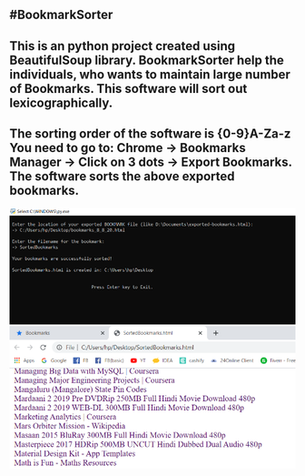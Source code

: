 #BookmarkSorter
---
This is an python project created using BeautifulSoup library.
**BookmarkSorter** help the individuals, who wants to maintain large number of Bookmarks. This software will sort out lexicographically.
---
The sorting order of the software is {0-9}A-Za-z
You need to go to:
 Chrome -> Bookmarks Manager -> Click on 3 dots -> Export Bookmarks.
The software sorts the above exported bookmarks.
---
![BookmarkSorter](/Screenshots/BookmarkSorter.png)
<br/>
![SortedBookmarks](/Screenshots/SortedBookmarks.png)
